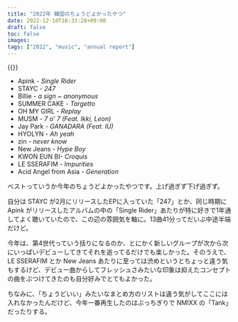 ```yaml
---
title: "2022年 韓国のちょうどよかったやつ"
date: 2022-12-10T16:33:28+09:00
draft: false
toc: false
images:
tags: ["2022", "music", "annual report"]
---
```


{{<youtubelist PLMUI6fg2BnHL0UFWCfwgDde4DD2gONxV->}}

- Apink - *Single Rider*
- STAYC - *247*
- Billie - *a sign ~ anonymous*
- SUMMER CAKE - *Targetto*
- OH MY GIRL - *Replay*
- MUSM - *7 o’ 7 (Feat. Ikki, Leon)*
- Jay Park - *GANADARA (Feat. IU)*
- HYOLYN - *Ah yeah*
- zin - *never know*
- New Jeans - *Hype Boy*
- KWON EUN BI- *Croquis*
- LE SSERAFIM - *Impurities*
- Acid Angel from Asia - *Generation*

ベストっていうか今年のちょうどよかったやつです。上げ過ぎず下げ過ぎず。

自分は STAYC が2月にリリースしたEPに入っていた「247」とか、同じ時期に Apink がリリースしたアルバムの中の「Single Rider」あたりが特に好きで1年通してよく聴いていたので、この辺の雰囲気を軸に。13曲41分ってだいぶ中途半端だけど。

今年は、第4世代っていう括りになるのか、とにかく新しいグループが次から次にいっぱいデビューしてきてそれを追ってるだけでも楽しかった。そのうえで、LE SSERAFIM とか New Jeans あたりに至っては渋めというとちょっと違う気もするけど、デビュー曲からしてフレッシュさみたいな印象は抑えたコンセプトの曲をぶつけてきたのも自分好みでとてもよかった。

ちなみに、「ちょうどいい」みたいなまとめ方のリストは違う気がしてここには入れなかったんだけど、今年一番再生したのはぶっちぎりで NMIXX の「Tank」だったりする。